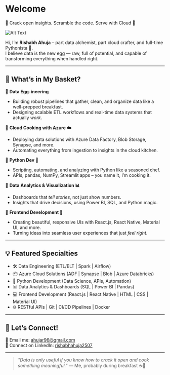 #  Welcome  
🥚 Crack open insights. Scramble the code. Serve with Cloud 🍳 

![Alt Text](https://github.com/sindresorhus/sindresorhus/blob/main/welcome-header.gif)

Hi, I’m **Rishabh Ahuja** – part data alchemist, part cloud crafter, and full-time Pythonista 🐍.  
I believe data is the new egg — raw, full of potential, and capable of transforming everything when handled right.

---

## 💼 What’s in My Basket?

🔹 **Data Egg-ineering**  
- Building robust pipelines that gather, clean, and organize data like a well-prepped breakfast.  
- Designing scalable ETL workflows and real-time data systems that actually *work*.

🔹 **Cloud Cooking with Azure ☁️**  
- Deploying data solutions with Azure Data Factory, Blob Storage, Synapse, and more.  
- Automating everything from ingestion to insights in the cloud kitchen.

🔹 **Python Dev 🍜**  
- Scripting, automating, and analyzing with Python like a seasoned chef.  
- APIs, pandas, NumPy, Streamlit apps – you name it, I’m cooking it.

🔹 **Data Analytics & Visualization 📊**  
- Dashboards that *tell stories*, not just show numbers.  
- Insights that drive decisions, using Power BI, SQL, and Python magic.

🔹 **Frontend Development 🍱**  
- Creating beautiful, responsive UIs with React.js, React Native, Material UI, and more.  
- Turning ideas into seamless user experiences that just *feel right*.

---

## 💡 Featured Specialties  

- 🛠️ Data Engineering (ETL/ELT | Spark | Airflow)  
- 📦 Azure Cloud Solutions (ADF | Synapse | Blob | Azure Databricks)  
- 🐍 Python Development (Data Science, APIs, Automation)  
- 📊 Data Analytics & Dashboards (SQL | Power BI | Pandas)
- 💻 Frontend Development (React.js | React Native | HTML | CSS | Material UI)  
- 🌐 RESTful APIs | Git | CI/CD Pipelines | Docker
  
---

## 🤝 Let’s Connect!

📧 Email me: [ahujar96@gmail.com](mailto:ahujar96@gmail.com)  
🔗 Connect on LinkedIn: [rishabhahuja2507](https://www.linkedin.com/in/rishabhahuja2507)

---

> *"Data is only useful if you know how to crack it open and cook something meaningful."* — Me, probably during breakfast ☕🍳
